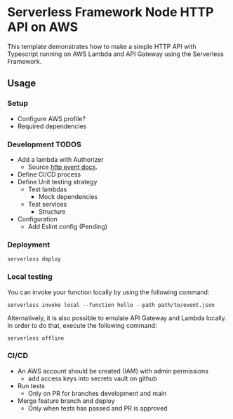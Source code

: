 # Serverless Framework Node HTTP API on AWS

This template demonstrates how to make a simple HTTP API with Typescript running on AWS Lambda and API Gateway using the Serverless Framework.

## Usage

### Setup

- Configure AWS profile?
- Required dependencies

### Development TODOS

- Add a lambda with Authorizer
  - Source [http event docs](https://www.serverless.com/framework/docs/providers/aws/events/apigateway/).
- Define CI/CD process
- Define Unit testing strategy
  - Test lambdas
    - Mock dependencies
  - Test services
    - Structure
- Configuration
  - Add Eslint config (Pending)

### Deployment

`serverless deploy`

### Local testing

You can invoke your function locally by using the following command:

```
serverless invoke local --function hello --path path/to/event.json
```

Alternatively, it is also possible to emulate API Gateway and Lambda locally. In order to do that, execute the following command:

```
serverless offline
```

### CI/CD

- An AWS account should be created (IAM) with admin permissions
  - add access keys into secrets vault on github
- Run tests
  - Only on PR for branches development and main
- Merge feature branch and deploy
  - Only when tests has passed and PR is approved